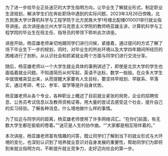 为了进一步给毕业正处迷茫的大学生指明方向，让毕业生了解就业形式，制定职业生涯规划，解决学生们在奔赴职场中遇到的实际问题，2023年3月26日傍晚，北方民族大学计算机科学与工程学院于北方民族大学1号楼北配楼010001举行就业指导讲座。此次讲座由兰州大学马克思主义学院的教师杨亚雄主讲，计算机科学与工程学院的毕业生在班主任、指导员的带领下聆听此次讲座。

讲座开始，杨亚雄老师亲切地跟同学们进行问候，紧接着，通过提问的方式了解了场下毕业生下一步的规划，同时，对毕业生的所处环境以及大学四年期间所经历的困难进行了剖析。从认识社会和抓紧就业两个方面与同学们进行交流分享。

随后，杨亚雄老师以一个大学生就业具体的事例讲述了，即使是北京大学的学生也面临着就业问题。不知道简历从何写起，英语不达标，数学一般般。在众多大学生中就很难突显出来，从而提醒大家要有人生目标，要坚持早规划、早联系、早落实，通过考研、考公、参军、留学等提升自身优势。

杨亚雄老师从各个专业，各种职业上概述了目前就业紧张的局势，企业的招聘信息、公务员考试信息以及教师资格证等。用大量的尝试去感受这个社会，提升自己的实习经验。了解各种消息，什么境地做什么样的事情。

为了拉近与同学间的距离，杨亚雄老师使用了许多网络词汇。“在你们前面，有无数大学生都在偷偷的卷着。””迷茫是人生的协作曲。“”大家都是相互陪伴着的。”

本次讲座，杨亚雄老师富有情趣的问答，既让同学们了解到当下的就业形式与大环境的变化，也深刻认识到了培养就业意识对自身发展的重要性，帮助同学们为即将到来就业指明方向，不断提升就业竞争力，走好迈向社会的第一步。